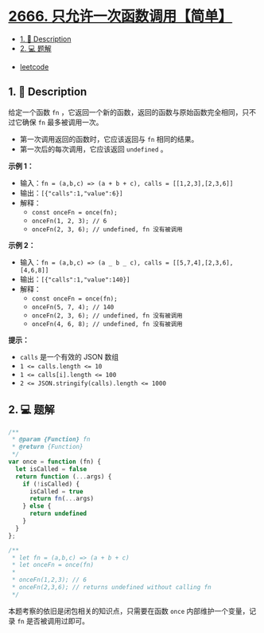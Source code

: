 # [2666. 只允许一次函数调用【简单】](https://github.com/Tdahuyou/leetcode/tree/main/2666.%20%E5%8F%AA%E5%85%81%E8%AE%B8%E4%B8%80%E6%AC%A1%E5%87%BD%E6%95%B0%E8%B0%83%E7%94%A8%E3%80%90%E7%AE%80%E5%8D%95%E3%80%91)

<!-- region:toc -->
- [1. 📝 Description](#1--description)
- [2. 💻 题解](#2--题解)
<!-- endregion:toc -->



- [leetcode](https://leetcode.cn/problems/allow-one-function-call)


## 1. 📝 Description

给定一个函数 `fn` ，它返回一个新的函数，返回的函数与原始函数完全相同，只不过它确保 `fn` 最多被调用一次。

- 第一次调用返回的函数时，它应该返回与 `fn` 相同的结果。
- 第一次后的每次调用，它应该返回 `undefined` 。

**示例 1：**

- 输入：`fn = (a,b,c) => (a + b + c), calls = [[1,2,3],[2,3,6]]`
- 输出：`[{"calls":1,"value":6}]`
- 解释：
  - `const onceFn = once(fn);`
  - `onceFn(1, 2, 3); // 6`
  - `onceFn(2, 3, 6); // undefined, fn 没有被调用`

**示例 2：**

- 输入：`fn = (a,b,c) => (a _ b _ c), calls = [[5,7,4],[2,3,6],[4,6,8]]`
- 输出：`[{"calls":1,"value":140}]`
- 解释：
  - `const onceFn = once(fn);`
  - `onceFn(5, 7, 4); // 140`
  - `onceFn(2, 3, 6); // undefined, fn 没有被调用`
  - `onceFn(4, 6, 8); // undefined, fn 没有被调用`

**提示：**

- `calls` 是一个有效的 JSON 数组
- `1 <= calls.length <= 10`
- `1 <= calls[i].length <= 100`
- `2 <= JSON.stringify(calls).length <= 1000`

## 2. 💻 题解

```javascript
/**
 * @param {Function} fn
 * @return {Function}
 */
var once = function (fn) {
  let isCalled = false
  return function (...args) {
    if (!isCalled) {
      isCalled = true
      return fn(...args)
    } else {
      return undefined
    }
  }
};

/**
 * let fn = (a,b,c) => (a + b + c)
 * let onceFn = once(fn)
 *
 * onceFn(1,2,3); // 6
 * onceFn(2,3,6); // returns undefined without calling fn
 */
```

本题考察的依旧是闭包相关的知识点，只需要在函数 `once` 内部维护一个变量，记录 `fn` 是否被调用过即可。


